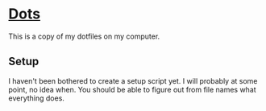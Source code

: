 # [Dots](https://taavi.wtf/uses)

This is a copy of my dotfiles on my computer.

## Setup

I haven't been bothered to create a setup script yet. I will probably at some point, no idea when.
You should be able to figure out from file names what everything does.
